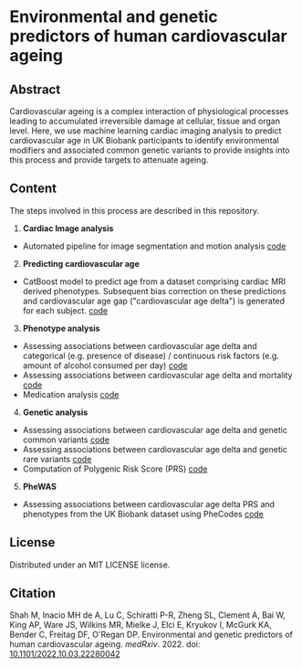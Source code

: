 # Environmental and genetic predictors of human cardiovascular ageing

## Abstract
Cardiovascular ageing is a complex interaction of physiological processes leading to accumulated irreversible damage at cellular, tissue and organ level. Here, we use machine learning cardiac imaging analysis to predict cardiovascular age in UK Biobank participants to identify environmental modifiers and associated common genetic variants to provide insights into this process and provide targets to attenuate ageing. 

## Content

The steps involved in this process are described in this repository.

1. **Cardiac Image analysis**
- Automated pipeline for image segmentation and motion analysis [code](https://github.com/baiwenjia/ukbb_cardiac/tree/2b6d6371be9a666a41627926324030c31897f877)   

2. **Predicting cardiovascular age** 
- CatBoost model to predict age from a dataset comprising cardiac MRI derived phenotypes. Subsequent bias correction on these predictions and cardiovascular age gap ("cardiovascular age delta") is generated for each subject.  [code](https://github.com/ImperialCollegeLondon/cardiovascular_ageing/tree/main/predicting%20cardiac%20age)

3. **Phenotype analysis**
- Assessing associations between cardiovascular age delta and categorical (e.g. presence of disease) / continuous risk factors (e.g. amount of alcohol consumed per day) [code](https://github.com/ImperialCollegeLondon/cardiovascular_ageing/tree/main/phenotype%20analysis)
- Assessing associations between cardiovascular age delta and mortality [code](https://github.com/ImperialCollegeLondon/cardiovascular_ageing/tree/main/phenotype%20analysis/mace%20risk%20prediction)
- Medication analysis [code](https://github.com/ImperialCollegeLondon/cardiovascular_ageing/tree/main/phenotype%20analysis/self-rep-med-analysis)

4. **Genetic analysis**
- Assessing associations between cardiovascular age delta and genetic common variants [code](https://github.com/ImperialCollegeLondon/cardiovascular_ageing/tree/main/genetic%20analysis/common%20variant%20analysis)
- Assessing associations between cardiovascular age delta and genetic rare variants [code](https://github.com/ImperialCollegeLondon/cardiovascular_ageing/tree/main/genetic%20analysis/regenie)
- Computation of Polygenic Risk Score (PRS) [code](https://github.com/ImperialCollegeLondon/cardiovascular_ageing/tree/main/genetic%20analysis/prs)

5. **PheWAS**
- Assessing associations between cardiovascular age delta PRS and phenotypes from the UK Biobank dataset using PheCodes [code](https://github.com/ImperialCollegeLondon/cardiovascular_ageing/blob/main/PheWAS/PGS_Phewas.R)

## License
Distributed under an MIT LICENSE license.

## Citation
Shah M, Inacio MH de A, Lu C, Schiratti P-R, Zheng SL, Clement A, Bai W, King AP, Ware JS, Wilkins MR, Mielke J, Elci E, Kryukov I, McGurk KA, Bender C, Freitag DF, O'Regan DP. Environmental and genetic predictors of human cardiovascular ageing. _medRxiv_. 2022. doi: [10.1101/2022.10.03.22280042](https://doi.org/10.1101/2022.10.03.22280042)
